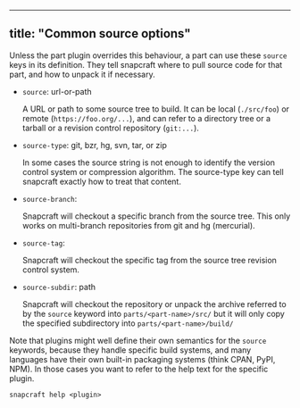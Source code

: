 
---
title: "Common source options"
---

Unless the part plugin overrides this behaviour, a part can use these
`source` keys in its definition. They tell snapcraft where to pull source
code for that part, and how to unpack it if necessary.

  - `source`: url-or-path

    A URL or path to some source tree to build. It can be local
    (`./src/foo`) or remote (`https://foo.org/...`), and can refer to a
    directory tree or a tarball or a revision control repository
    (`git:...`).

  - `source-type`: git, bzr, hg, svn, tar, or zip

    In some cases the source string is not enough to identify the version
    control system or compression algorithm. The source-type key can tell
    snapcraft exactly how to treat that content.

  - `source-branch`: <branch-name>

    Snapcraft will checkout a specific branch from the source tree. This
    only works on multi-branch repositories from git and hg (mercurial).

  - `source-tag`: <tag>

    Snapcraft will checkout the specific tag from the source tree revision
    control system.

  - `source-subdir`: path

    Snapcraft will checkout the repository or unpack the archive referred to
    by the `source` keyword into `parts/<part-name>/src/` but it will only
    copy the specified subdirectory into `parts/<part-name>/build/`

Note that plugins might well define their own semantics for the `source`
keywords, because they handle specific build systems, and many languages
have their own built-in packaging systems (think CPAN, PyPI, NPM). In those
cases you want to refer to the help text for the specific plugin.

    snapcraft help <plugin>
